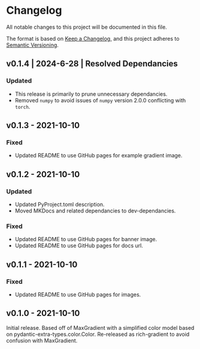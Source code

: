 # Changelog

All notable changes to this project will be documented in this file.

The format is based on [Keep a Changelog](https://keepachangelog.com/en/1.0.0/),
and this project adheres to [Semantic Versioning](https://semver.org/spec/v2.0.0.html).

## v0.1.4 | 2024-6-28 | Resolved Dependancies

### Updated

- This release is primarily to prune unnecessary dependancies.
- Removed `numpy` to avoid issues of `numpy` version 2.0.0 conflicting with `torch`.

## v0.1.3 - 2021-10-10

### Fixed

- Updated README to use GitHub pages for example gradient image.

## v0.1.2 - 2021-10-10

### Updated

- Updated PyProject.toml description.
- Moved MKDocs and related dependancies to dev-dependancies.

### Fixed

- Updated README to use GitHub pages for banner image.
- Updated README to use GitHub pages for docs url.

## v0.1.1 - 2021-10-10

### Fixed

- Updated README to use GitHub pages for images.

## v0.1.0 - 2021-10-10

Initial release. Based off of MaxGradient with a simplified color model based on pydantic-extra-types.color.Color. Re-released as rich-gradient to avoid confusion with MaxGradient.
